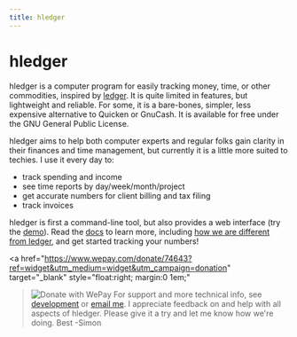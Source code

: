 ```yaml
---
title: hledger
---
```


# hledger

hledger is a computer program for easily tracking money, time, or other
commodities, inspired by [ledger](http://ledger-cli.org). It is quite
limited in features, but lightweight and reliable. For some, it is a
bare-bones, simpler, less expensive alternative to Quicken or GnuCash.  It
is available for free under the GNU General Public License.

hledger aims to help both computer experts and regular folks gain clarity
in their finances and time management, but currently it is a little more
suited to techies. I use it every day to:

-   track spending and income
-   see time reports by day/week/month/project
-   get accurate numbers for client billing and tax filing
-   track invoices

hledger is first a command-line tool, but also provides a web interface
(try the [demo](http://demo.hledger.org)). Read the [docs](MANUAL.html) to
learn more, including
[how we are different from ledger](FAQ.html#how-does-hledger-relate-to-ledger),
and get started tracking your numbers!

<a href="https://www.wepay.com/donate/74643?ref=widget&utm_medium=widget&utm_campaign=donation"
   target="_blank" style="float:right; margin:0 1em;"
   ><img src="https://www.wepay.com/img/widgets/donate_with_wepay.png" alt="Donate with WePay" /></a>
For support and more technical info, see [development](DEVELOPMENT.html)
or [email me](mailto:simon@joyful.com?subject=hledger:). I appreciate
feedback on and help with all aspects of hledger. Please give it a try and
let me know how we're doing. Best -Simon

